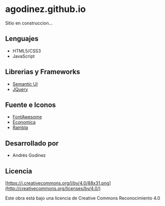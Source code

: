 agodinez.github.io
=================
Sitio en construccion...

## Lenguajes ##
* HTML5/CSS3
* JavaScript

## Librerias y Frameworks ##
* [Semantic UI](http://semantic-ui.com/)
* [JQuery](http://jquery.com/)

## Fuente e Iconos ##
* [FontAwesome](http://fortawesome.github.io/Font-Awesome/)
* [Economica](https://www.google.com/fonts/specimen/Economica)
* [Rambla](https://www.google.com/fonts/specimen/Rambla)

## Desarrollado por ##
* Andrés Godínez

## Licencia ##
[https://i.creativecommons.org/l/by/4.0/88x31.png](http://creativecommons.org/licenses/by/4.0/)

Este obra está bajo una licencia de Creative Commons Reconocimiento 4.0